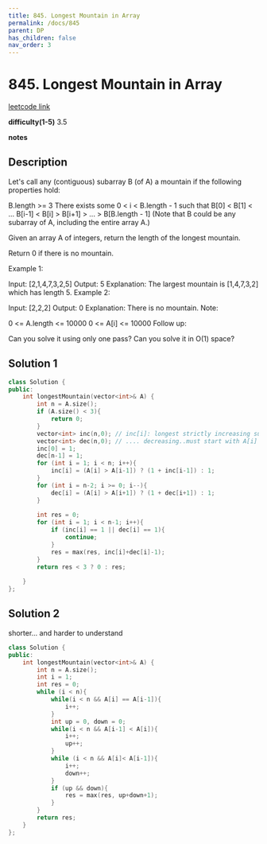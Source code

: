 ```yaml
---
title: 845. Longest Mountain in Array
permalink: /docs/845
parent: DP
has_children: false
nav_order: 3
---
```

# 845. Longest Mountain in Array

[leetcode link](https://leetcode.com/problems/longest-mountain-in-array/)

**difficulty(1-5)** 
3.5

**notes**   

## Description

Let's call any (contiguous) subarray B (of A) a mountain if the following properties hold:

B.length >= 3
There exists some 0 < i < B.length - 1 such that B[0] < B[1] < ... B[i-1] < B[i] > B[i+1] > ... > B[B.length - 1]
(Note that B could be any subarray of A, including the entire array A.)

Given an array A of integers, return the length of the longest mountain. 

Return 0 if there is no mountain.

Example 1:

Input: [2,1,4,7,3,2,5]
Output: 5
Explanation: The largest mountain is [1,4,7,3,2] which has length 5.
Example 2:

Input: [2,2,2]
Output: 0
Explanation: There is no mountain.
Note:

0 <= A.length <= 10000
0 <= A[i] <= 10000
Follow up:

Can you solve it using only one pass?
Can you solve it in O(1) space?

## Solution 1

```c++
class Solution {
public:
    int longestMountain(vector<int>& A) {
        int n = A.size();
        if (A.size() < 3){
            return 0;
        }
        vector<int> inc(n,0); // inc[i]: longest strictly increasing subarray that must end with A[i]
        vector<int> dec(n,0); // .... decreasing..must start with A[i]
        inc[0] = 1;
        dec[n-1] = 1;
        for (int i = 1; i < n; i++){
            inc[i] = (A[i] > A[i-1]) ? (1 + inc[i-1]) : 1;
        }
        for (int i = n-2; i >= 0; i--){
            dec[i] = (A[i] > A[i+1]) ? (1 + dec[i+1]) : 1;
        }
        
        int res = 0;
        for (int i = 1; i < n-1; i++){
            if (inc[i] == 1 || dec[i] == 1){
                continue;
            }
            res = max(res, inc[i]+dec[i]-1);
        }
        return res < 3 ? 0 : res;
        
    }
};
```

## Solution 2 
shorter... and harder to understand

```c++
class Solution {
public:
    int longestMountain(vector<int>& A) {
        int n = A.size();
        int i = 1;
        int res = 0;
        while (i < n){
            while(i < n && A[i] == A[i-1]){
                i++;
            }
            int up = 0, down = 0;
            while(i < n && A[i-1] < A[i]){
                i++;
                up++;
            }
            while (i < n && A[i]< A[i-1]){
                i++;
                down++;
            }
            if (up && down){
                res = max(res, up+down+1);
            }
        }
        return res;
    }
};
```